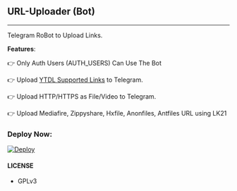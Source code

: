 ## URL-Uploader (Bot)
---

Telegram RoBot to Upload Links.

**Features**:

👉 Only Auth Users (AUTH_USERS) Can Use The Bot

👉 Upload [YTDL Supported Links](https://ytdl-org.github.io/youtube-dl/supportedsites.html) to Telegram.

👉 Upload HTTP/HTTPS as File/Video to Telegram.

👉 Upload Mediafire, Zippyshare, Hxfile, Anonfiles, Antfiles URL using LK21

### Deploy Now:
[![Deploy](https://www.herokucdn.com/deploy/button.svg)](https://heroku.com/deploy?template=https://github.com/shadowninja024/url-tg-uploader)

#### LICENSE
- GPLv3
